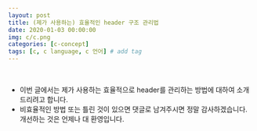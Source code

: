 ```yaml
---
layout: post
title: (제가 사용하는) 효율적인 header 구조 관리법
date: 2020-01-03 00:00:00
img: c/c.png
categories: [c-concept] 
tags: [c, c language, c 언어] # add tag
---
```


<br>

- 이번 글에서는 제가 사용하는 효율적으로 header를 관리하는 방법에 대하여 소개드리려고 합니다.
- 비효율적인 방법 또는 틀린 것이 있으면 댓글로 남겨주시면 정말 감사하겠습니다. 개선하는 것은 언제나 대 환영입니다.
